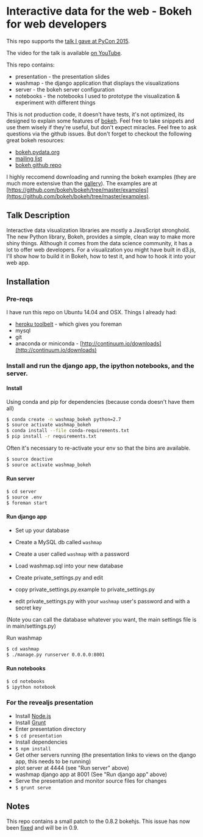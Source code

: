 # Interactive data for the web - Bokeh for web developers

This repo supports the [talk I gave at PyCon 2015](https://us.pycon.org/2015/schedule/presentation/369/).

The video for the talk is available [on YouTube](https://www.youtube.com/watch?v=O5OvOLK-xqQ).

This repo contains:

* presentation - the presentation slides 
* washmap - the django application that displays the visualizations
* server - the bokeh server configuration
* notebooks - the notebooks I used to prototype the visualization & experiment with different things

This is not production code, it doesn't have tests, it's not optimized, its designed to explain some features of [bokeh](http://bokeh.pydata.org). Feel free to take snippets and use them wisely if they're 
useful, but don't expect miracles.  Feel free to ask questions via the github issues. But don't forget to checkout the following great bokeh resources:

* [bokeh.pydata.org](http://bokeh.pydata.org/en/latest/)
* [mailing list](https://groups.google.com/a/continuum.io/forum/#!forum/bokeh)
* [bokeh github repo](https://github.com/bokeh/bokeh)

I highly reccomend downloading and running the bokeh examples (they are much more extensive than the [gallery](http://bokeh.pydata.org/en/latest/docs/gallery.html)). The examples
are at [https://github.com/bokeh/bokeh/tree/master/examples](https://github.com/bokeh/bokeh/tree/master/examples).

## Talk Description

Interactive data visualization libraries are mostly a JavaScript stronghold. The new Python library, Bokeh, provides a simple, clean way to make more shiny things. Although it comes from the data science community, it has a lot to offer web developers. For a visualization you might have built in d3.js, I'll show how to build it in Bokeh, how to test it, and how to hook it into your web app.

## Installation

### Pre-reqs

I have run this repo on Ubuntu 14.04 and OSX. Things I already had:

* [heroku toolbelt](https://toolbelt.heroku.com/) - which gives you foreman
* mysql
* git
* anaconda or miniconda - [http://continuum.io/downloads](http://continuum.io/downloads)

### Install and run the django app, the ipython notebooks, and the server.

#### Install 

Using conda and pip for dependencies (because conda doesn't have them all)

```bash
$ conda create -n washmap_bokeh python=2.7
$ source activate washmap_bokeh
$ conda install --file conda-requirements.txt
$ pip install -r requirements.txt
```

Often it's necessary to re-activate your env so that the bins are available.

```bash
$ source deactive
$ source activate washmap_bokeh
```

#### Run server

```bash
$ cd server
$ source .env
$ foreman start
```

#### Run django app

* Set up your database
 * Create a MySQL db called `washmap`
 * Create a user called `washmap` with a password
 * Load washmap.sql into your new database

* Create private_settings.py and edit
 * copy private_settings.py.example to private_settings.py
 * edit private_settings.py with your `washmap` user's password and with a secret key

(Note you can call the database whatever you want, the main settings file is
in main/settings.py)

Run washmap

```bash
$ cd washmap
$ ./manage.py runserver 0.0.0.0:8001
```

#### Run notebooks

```bash
$ cd notebooks
$ ipython notebook
```


### For the revealjs presentation

* Install [Node.js](http://nodejs.org/)
* Install [Grunt](http://gruntjs.com/getting-started#installing-the-cli)
* Enter presentation directory
 * ```$ cd presentation```
* Install dependencies
 * ```$ npm install ```
* Get other servers running (the presentation links to views on the django app, this needs to be running)
 * plot server at 4444 (see "Run server" above)
 * washmap django app at 8001 (See "Run django app" above)
* Serve the presentation and monitor source files for changes
 * ```$ grunt serve ```

## Notes
This repo contains a small patch to the 0.8.2 bokehjs. This issue has now been [fixed](https://github.com/bokeh/bokeh/issues/2116) 
and will be in 0.9.
